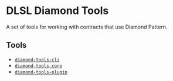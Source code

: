 # DLSL Diamond Tools

A set of tools for working with contracts that use Diamond Pattern.

## Tools

+ [`diamond-tools-cli`](./cli/README.md)
+ [`diamond-tools-core`](./core/README.md)
+ [`diamond-tools-plugin`](./plugin/README.md)
